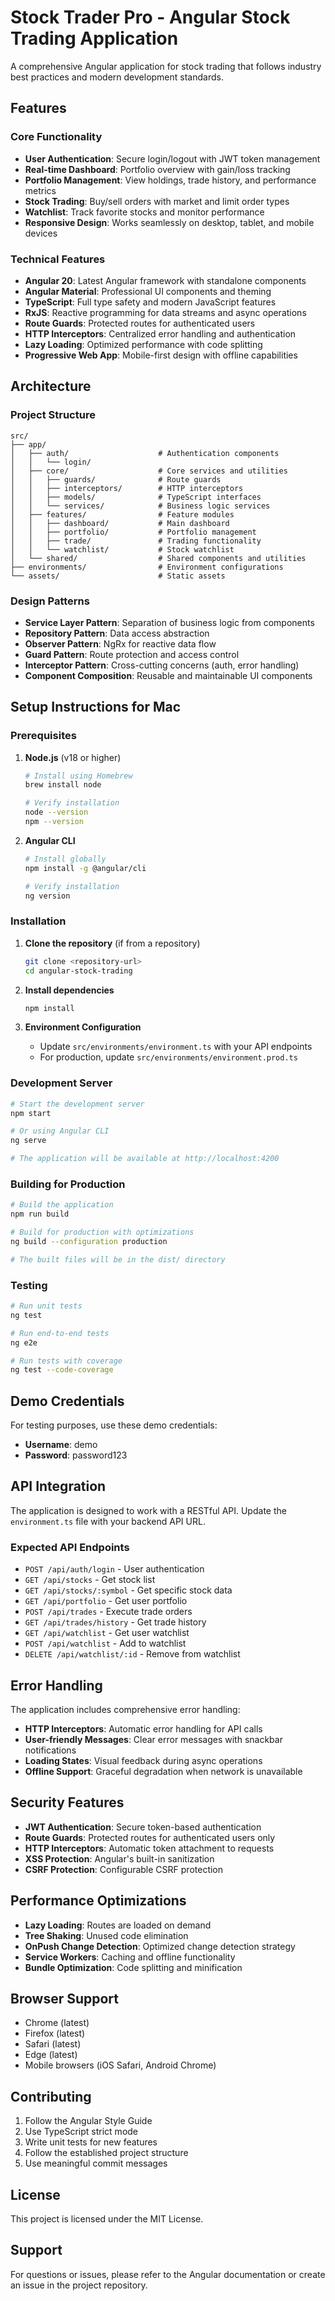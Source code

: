 # Stock Trader Pro - Angular Stock Trading Application

A comprehensive Angular application for stock trading that follows industry best practices and modern development standards.

## Features

### Core Functionality
- **User Authentication**: Secure login/logout with JWT token management
- **Real-time Dashboard**: Portfolio overview with gain/loss tracking
- **Portfolio Management**: View holdings, trade history, and performance metrics
- **Stock Trading**: Buy/sell orders with market and limit order types
- **Watchlist**: Track favorite stocks and monitor performance
- **Responsive Design**: Works seamlessly on desktop, tablet, and mobile devices

### Technical Features
- **Angular 20**: Latest Angular framework with standalone components
- **Angular Material**: Professional UI components and theming
- **TypeScript**: Full type safety and modern JavaScript features
- **RxJS**: Reactive programming for data streams and async operations
- **Route Guards**: Protected routes for authenticated users
- **HTTP Interceptors**: Centralized error handling and authentication
- **Lazy Loading**: Optimized performance with code splitting
- **Progressive Web App**: Mobile-first design with offline capabilities

## Architecture

### Project Structure
```
src/
├── app/
│   ├── auth/                    # Authentication components
│   │   └── login/
│   ├── core/                    # Core services and utilities
│   │   ├── guards/              # Route guards
│   │   ├── interceptors/        # HTTP interceptors
│   │   ├── models/              # TypeScript interfaces
│   │   └── services/            # Business logic services
│   ├── features/                # Feature modules
│   │   ├── dashboard/           # Main dashboard
│   │   ├── portfolio/           # Portfolio management
│   │   ├── trade/               # Trading functionality
│   │   └── watchlist/           # Stock watchlist
│   └── shared/                  # Shared components and utilities
├── environments/                # Environment configurations
└── assets/                      # Static assets
```

### Design Patterns
- **Service Layer Pattern**: Separation of business logic from components
- **Repository Pattern**: Data access abstraction
- **Observer Pattern**: NgRx for reactive data flow
- **Guard Pattern**: Route protection and access control
- **Interceptor Pattern**: Cross-cutting concerns (auth, error handling)
- **Component Composition**: Reusable and maintainable UI components

## Setup Instructions for Mac

### Prerequisites
1. **Node.js** (v18 or higher)
   ```bash
   # Install using Homebrew
   brew install node
   
   # Verify installation
   node --version
   npm --version
   ```

2. **Angular CLI**
   ```bash
   # Install globally
   npm install -g @angular/cli
   
   # Verify installation
   ng version
   ```

### Installation
1. **Clone the repository** (if from a repository)
   ```bash
   git clone <repository-url>
   cd angular-stock-trading
   ```

2. **Install dependencies**
   ```bash
   npm install
   ```

3. **Environment Configuration**
   - Update `src/environments/environment.ts` with your API endpoints
   - For production, update `src/environments/environment.prod.ts`

### Development Server
```bash
# Start the development server
npm start

# Or using Angular CLI
ng serve

# The application will be available at http://localhost:4200
```

### Building for Production
```bash
# Build the application
npm run build

# Build for production with optimizations
ng build --configuration production

# The built files will be in the dist/ directory
```

### Testing
```bash
# Run unit tests
ng test

# Run end-to-end tests
ng e2e

# Run tests with coverage
ng test --code-coverage
```

## Demo Credentials

For testing purposes, use these demo credentials:
- **Username**: demo
- **Password**: password123

## API Integration

The application is designed to work with a RESTful API. Update the `environment.ts` file with your backend API URL.

### Expected API Endpoints
- `POST /api/auth/login` - User authentication
- `GET /api/stocks` - Get stock list
- `GET /api/stocks/:symbol` - Get specific stock data
- `GET /api/portfolio` - Get user portfolio
- `POST /api/trades` - Execute trade orders
- `GET /api/trades/history` - Get trade history
- `GET /api/watchlist` - Get user watchlist
- `POST /api/watchlist` - Add to watchlist
- `DELETE /api/watchlist/:id` - Remove from watchlist

## Error Handling

The application includes comprehensive error handling:
- **HTTP Interceptors**: Automatic error handling for API calls
- **User-friendly Messages**: Clear error messages with snackbar notifications
- **Loading States**: Visual feedback during async operations
- **Offline Support**: Graceful degradation when network is unavailable

## Security Features

- **JWT Authentication**: Secure token-based authentication
- **Route Guards**: Protected routes for authenticated users only
- **HTTP Interceptors**: Automatic token attachment to requests
- **XSS Protection**: Angular's built-in sanitization
- **CSRF Protection**: Configurable CSRF protection

## Performance Optimizations

- **Lazy Loading**: Routes are loaded on demand
- **Tree Shaking**: Unused code elimination
- **OnPush Change Detection**: Optimized change detection strategy
- **Service Workers**: Caching and offline functionality
- **Bundle Optimization**: Code splitting and minification

## Browser Support

- Chrome (latest)
- Firefox (latest)
- Safari (latest)
- Edge (latest)
- Mobile browsers (iOS Safari, Android Chrome)

## Contributing

1. Follow the Angular Style Guide
2. Use TypeScript strict mode
3. Write unit tests for new features
4. Follow the established project structure
5. Use meaningful commit messages

## License

This project is licensed under the MIT License.

## Support

For questions or issues, please refer to the Angular documentation or create an issue in the project repository.